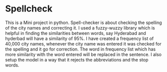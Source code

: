 # Spellcheck
This is a Mini project in python. Spell-checker is about checking the spelling of the city names and correcting it. I used a fuzzy-wuzzy library which is helpful in finding the similarities between words, say Hyderabad and hyderbad will have a similarity of 95%. I have created a frequency list of 40,000 city names, whenever the city name was entered it was checked for the spelling and it go for correction. The word in frequency list which has more similarity with the word entered will be replaced in the sentence. I also setup the model in a way that it rejects the abbreviations and the stop words. 
